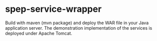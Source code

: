 # spep-service-wrapper
Build with maven (mvn package) and deploy the WAR file in your Java application server.
The demonstration implementation of the services is deployed under Apache Tomcat.
